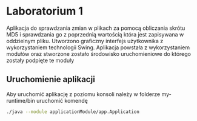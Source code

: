 # Laboratorium 1

Aplikacja do sprawdzania zmian w plikach za pomocą obliczania skrótu MD5 i sprawdzania go z poprzednią wartością która jest zapisywana w oddzielnym pliku. Utworzono graficzny interfejs użytkownika z wykorzystaniem technologii Swing. Aplikacja powstała z wykorzystaniem modułów oraz stworzone zostało środowisko uruchomieniowe do którego zostały podpięte te moduły

## Uruchomienie aplikacji

Aby uruchomić aplikację z poziomu konsoli należy w folderze my-runtime/bin uruchomić komendę

```bash
./java --module applicationModule/app.Application
```

